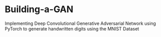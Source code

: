# Building-a-GAN
Implementing Deep Convolutional Generative Adversarial Network using PyTorch to generate handwritten digits using the MNIST Dataset
